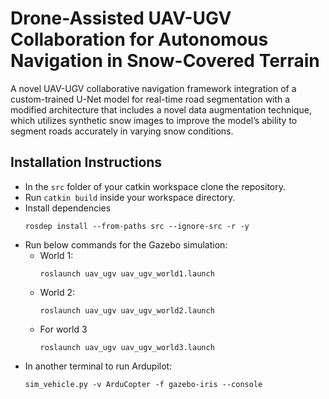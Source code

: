 # Drone-Assisted UAV-UGV Collaboration for Autonomous Navigation in Snow-Covered Terrain
A novel UAV-UGV collaborative navigation framework integration of a custom-trained U-Net model for real-time road segmentation with a modified architecture that includes a novel data augmentation technique, which utilizes synthetic snow images to improve the model’s ability to segment roads accurately in varying snow conditions.

## Installation Instructions

- In the `src` folder of your catkin workspace clone the repository.
- Run `catkin build` inside your workspace directory.
- Install dependencies
  ```
  rosdep install --from-paths src --ignore-src -r -y
  ```
- Run below commands for the Gazebo simulation:
  - World 1:
    ```
    roslaunch uav_ugv uav_ugv_world1.launch
    ```
  - World 2:
    ```
    roslaunch uav_ugv uav_ugv_world2.launch
    ```
  - For world 3
    ```
    roslaunch uav_ugv uav_ugv_world3.launch
    ```
- In another terminal to run Ardupilot:
  ```
  sim_vehicle.py -v ArduCopter -f gazebo-iris --console
  ```
